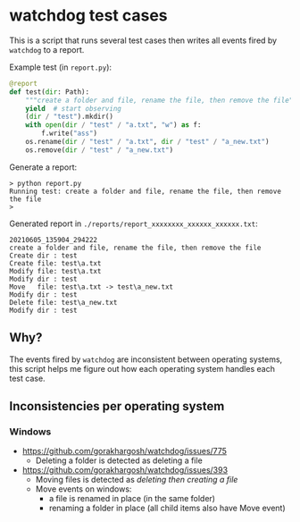# watchdog test cases

This is a script that runs several test cases then writes all events fired by `watchdog` to a report.

Example test (in `report.py`):

```python
@report
def test(dir: Path):
    """create a folder and file, rename the file, then remove the file"""
    yield  # start observing
    (dir / "test").mkdir()
    with open(dir / "test" / "a.txt", "w") as f:
        f.write("ass")
    os.rename(dir / "test" / "a.txt", dir / "test" / "a_new.txt")
    os.remove(dir / "test" / "a_new.txt")
```

Generate a report:

```
> python report.py
Running test: create a folder and file, rename the file, then remove the file
> 
```

Generated report in `./reports/report_xxxxxxxx_xxxxxx_xxxxxx.txt`:

```
20210605_135904_294222
create a folder and file, rename the file, then remove the file
Create dir : test
Create file: test\a.txt
Modify file: test\a.txt
Modify dir : test
Move   file: test\a.txt -> test\a_new.txt
Modify dir : test
Delete file: test\a_new.txt
Modify dir : test
```

## Why?

The events fired by `watchdog` are inconsistent between operating systems, this script helps me figure out how each operating system handles each test case.

## Inconsistencies per operating system

### Windows

- https://github.com/gorakhargosh/watchdog/issues/775
    - Deleting a folder is detected as deleting a file
- https://github.com/gorakhargosh/watchdog/issues/393
    - Moving files is detected as _deleting then creating a file_
    - Move events on windows:
        - a file is renamed in place (in the same folder)
        - renaming a folder in place (all child items also have Move event)
